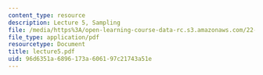 ```yaml
---
content_type: resource
description: Lecture 5, Sampling
file: /media/https%3A/open-learning-course-data-rc.s3.amazonaws.com/22-058-principles-of-medical-imaging-fall-2002/96d6351a6896173a606197c21743a51e_lecture5.pdf
file_type: application/pdf
resourcetype: Document
title: lecture5.pdf
uid: 96d6351a-6896-173a-6061-97c21743a51e
---
```

